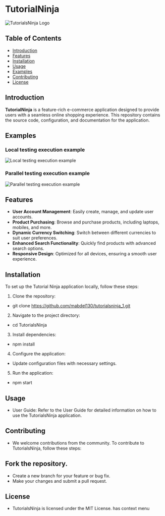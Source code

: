 # TutorialNinja

![TutorialsNinja Logo](https://tutorialsninja.com/demo/image/cache/catalog/demo/banners/MacBookAir-1140x380.jpg)

## Table of Contents

- [Introduction](#introduction)
- [Features](#features)
- [Installation](#installation)
- [Usage](#usage)
- [Examples](#examples)
- [Contributing](#contributing)
- [License](#license)

## Introduction

**TutorialNinja** is a feature-rich e-commerce application designed to provide users with a seamless online shopping
experience. This repository contains the source code, configuration, and documentation for the application.

## Examples

### Local testing execution example

![Local testing execution example](sequntialexecution.gif)

### Parallel testing execution example

![Parallel testing execution example](parallelexecution.gif)

## Features

- **User Account Management**: Easily create, manage, and update user accounts.
- **Product Purchasing**: Browse and purchase products, including laptops, mobiles, and more.
- **Dynamic Currency Switching**: Switch between different currencies to suit user preferences.
- **Enhanced Search Functionality**: Quickly find products with advanced search options.
- **Responsive Design**: Optimized for all devices, ensuring a smooth user experience.

## Installation

To set up the Tutorial Ninja application locally, follow these steps:

1. Clone the repository:

* git clone  https://github.com/mabdel130/tutorialsninja_1.git

2. Navigate to the project directory:

* cd TutorialsNinja

3. Install dependencies:

* npm install

4. Configure the application:

* Update configuration files with necessary settings.

5. Run the application:

* npm start

## Usage

* User Guide: Refer to the User Guide for detailed information on how to use the TutorialsNinja application.

## Contributing

* We welcome contributions from the community. To contribute to TutorialsNinja, follow these steps:

## Fork the repository.

* Create a new branch for your feature or bug fix.
* Make your changes and submit a pull request.

## License

* TutorialsNinja is licensed under the MIT License.
  has context menu